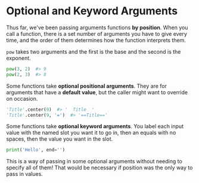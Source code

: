 # Optional and Keyword Arguments

Thus far, we've been passing arguments functions **by position**.
When you call a function, there is a set number of arguments you have to give every time, and the order of them determines how the function interprets them.

`pow` takes two arguments and the first is the base and the second is the exponent.

```py
pow(3, 2)  #> 9
pow(2, 3)  #> 8
```

Some functions take **optional positional arguments**.
They are for arguments that have a **default value**, but the caller might want to override on occasion.

```py
'Title'.center(9)  #> '  Title  '
'Title'.center(9, '=')  #> '==Title=='
```

Some functions take **optional keyword arguments**.
You label each input value with the named slot you want it to go in, then an equals with no spaces, then the value you want in the slot.

```py
print('Hello', end='')
```

This is a way of passing in some optional arguments without needing to specify all of them!
That would be necessary if position was the only way to pass in values.
